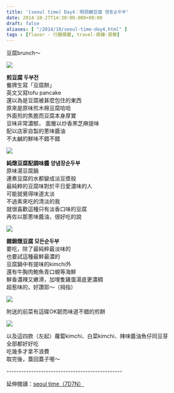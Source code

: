 ```yaml
---
title: '[seoul time] Day4：明洞嫩豆腐 명동순두부'
date: 2014-10-27T14:30:00.000+08:00
draft: false
aliases: [ "/2014/10/seoul-time-day4.html" ]
tags : [flavor - 行膳積腹, travel-南韓-首爾]
---
```


豆腐brunch～  

![](/images/seoul4a.jpg)

**煎豆腐 두부전**  
餐牌生寫「豆腐餅」  
英文又寫tofu pancake  
還以為是豆腐被甚麼包住的東西  
原來是原味煎木棉豆腐哈哈  
外面煎的焦脆而豆腐本身厚實  
豆味非常濃郁， 面層以炒香黑芝麻提味  
配以店家自製的蔥味醬油  
不太鹹的鮮味不錯不錯  

![](/images/seoul4a1.jpg)

**純燉豆腐配調味醬 양념장순두부**  
原味湯豆腐鍋  
連煮豆腐的水都變成淡豆漿般  
最純粹的豆腐味對於平日愛濃味的人  
可能就覺得味道太淡  
不過素來吃的清淡的我  
就很喜歡這種只有淡香口味的豆腐  
再佐以那蔥味醬油，很好吃的說  

![](/images/seoul4a2.jpg)

**雜錦燉豆腐 모든순두부**  
要吃，除了最純粹最淡味的  
也要試這種最鮮最濃的  
豆腐鍋中有提味的kimchi外  
還有牛胸肉鮑魚青口蜆等海鮮  
鮮香濃辣又嫩滑，加埋隻雞蛋湯底更濃稠  
超惹味的，好讚耶～（拇指）  

![](/images/seoul4a2.jpg)

附送的前菜有這碟OK韌而味道不錯的煎餅  

![](/images/seoul4a4.jpg)

以及這四款（左起）蘿蔔kimchi、白菜kimchi、辣味醬油魚仔同豆芽  
全部都好好吃  
吃幾多才拿不浪費  
取完後，蓋回蓋子喔～  
  
\-----------------------------------------------  
  
延伸閱讀：[seoul time（7D7N）](https://hidie.net/seoul7d7n/)
